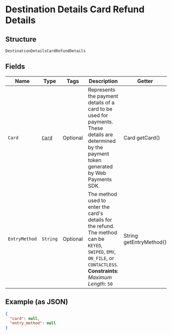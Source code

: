
# Destination Details Card Refund Details

## Structure

`DestinationDetailsCardRefundDetails`

## Fields

| Name | Type | Tags | Description | Getter |
|  --- | --- | --- | --- | --- |
| `Card` | [`Card`](../../doc/models/card.md) | Optional | Represents the payment details of a card to be used for payments. These<br>details are determined by the payment token generated by Web Payments SDK. | Card getCard() |
| `EntryMethod` | `String` | Optional | The method used to enter the card's details for the refund. The method can be<br>`KEYED`, `SWIPED`, `EMV`, `ON_FILE`, or `CONTACTLESS`.<br>**Constraints**: *Maximum Length*: `50` | String getEntryMethod() |

## Example (as JSON)

```json
{
  "card": null,
  "entry_method": null
}
```

